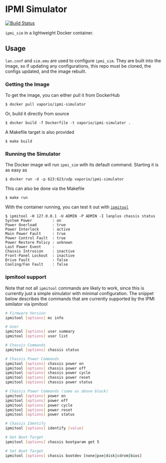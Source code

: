 # IPMI Simulator

[![Build Status](https://build.vio.sh/buildStatus/icon?job=vapor-ware/ipmi-simulator/master)](https://build.vio.sh/blue/organizations/jenkins/vapor-ware%2Fipmi-simulator/activity)

`ipmi_sim` in a lightweight Docker container.

## Usage
`lan.conf` and `sim.emu` are used to configure `ipmi_sim`. They are built into the image,
so if updating any configurations, this repo must be cloned, the configs updated, and the
image rebuilt.

### Getting the Image
To get the image, you can either pull it from DockerHub

```console
$ docker pull vaporio/ipmi-simulator
```
 
 
Or, build it directly from source

```console
$ docker build -f Dockerfile -t vaporio/ipmi-simulator .
```

A Makefile target is also provided

```console
$ make build
```

### Running the Simulator
The Docker image will run `ipmi_sim` with its default command. Starting it is as easy as

```console
$ docker run -d -p 623:623/udp vaporio/ipmi-simulator
```

This can also be done via the Makefile

```console
$ make run
```

With the container running, you can test it out with [`ipmitool`](https://github.com/ipmitool/ipmitool)

```console
$ ipmitool -H 127.0.0.1 -U ADMIN -P ADMIN -I lanplus chassis status
System Power         : on
Power Overload       : true
Power Interlock      : active
Main Power Fault     : true
Power Control Fault  : true
Power Restore Policy : unknown
Last Power Event     : 
Chassis Intrusion    : inactive
Front-Panel Lockout  : inactive
Drive Fault          : false
Cooling/Fan Fault    : false
```

### ipmitool support
Note that not all `ipmitool` commands are likely to work, since this is currently just
a simple simulator with minimal configuration. The snippet below describes the commands
that are currently supported by the IPMI similator via ipmitool

```bash
# Firmware Version
ipmitool [options] mc info

# User
ipmitool [options] user summary
ipmitool [options] user list

# Chassis Commands
ipmitool [options] chassis status

# Chassis Power Commands
ipmitool [options] chassis power on
ipmitool [options] chassis power off
ipmitool [options] chassis power cycle
ipmitool [options] chassis power reset
ipmitool [options] chassis power status

# Chassis Power Commands (same as above block)
ipmitool [options] power on
ipmitool [options] power off
ipmitool [options] power cycle
ipmitool [options] power reset
ipmitool [options] power status

# Chassis Identify
ipmitool [options] identify [value]

# Get Boot Target
ipmitool [options] chassis bootparam get 5

# Set Boot Target
ipmitool [options] chassis bootdev [none|pxe|disk|cdrom|bios]
```

